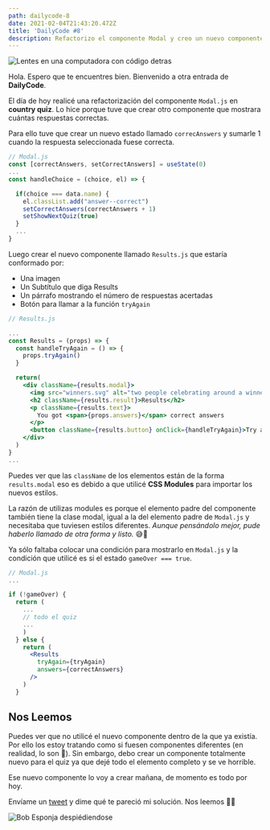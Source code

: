 ```yaml
---
path: dailycode-8
date: 2021-02-04T21:43:20.472Z
title: 'DailyCode #8'
description: Refactorizo el componente Modal y creo un nuevo componente
---
```

![Lentes en una computadora con código detras](/assets/welcome-blog.jpeg)

Hola. Espero que te encuentres bien. Bienvenido a otra entrada de **DailyCode**.

El día de hoy realicé una refactorización del componente `Modal.js` en **country quiz**. Lo hice porque tuve que crear otro componente que mostrara cuántas respuestas correctas.

Para ello tuve que crear un nuevo estado llamado `correcAnswers` y sumarle 1 cuando la respuesta seleccionada fuese correcta.

```jsx
// Modal.js
const [correctAnswers, setCorrectAnswers] = useState(0)
...
const handleChoice = (choice, el) => {

  if(choice === data.name) {
    el.classList.add("answer--correct")
    setCorrectAnswers(correctAnswers + 1)
    setShowNextQuiz(true)
  }
  ...
}
```

Luego crear el nuevo componente llamado `Results.js` que estaría conformado por:

- Una imagen
- Un Subtítulo que diga Results
- Un párrafo mostrando el número de respuestas acertadas
- Botón para llamar a la función `tryAgain`

```jsx
// Results.js

...
const Results = (props) => {
  const handleTryAgain = () => {
    props.tryAgain()
  }

  return(
    <div className={results.modal}>
      <img src="winners.svg" alt="two people celebrating around a winner cup"/>
      <h2 className={results.result}>Results</h2>
      <p className={results.text}>
        You got <span>{props.answers}</span> correct answers
      </p>
      <button className={results.button} onClick={handleTryAgain}>Try again</button>
    </div>
  )
}
...
```

Puedes ver que las `className` de los elementos están de la forma `results.modal` eso es debido a que utilicé **CSS Modules** para importar los nuevos estilos.

La razón de utilizas modules  es porque el elemento padre del componente  también tiene la clase modal, igual a la del elemento padre de `Modal.js` y necesitaba que tuviesen estilos diferentes. *Aunque pensándolo mejor, pude haberlo llamado de otra forma y listo.* 😅🤣

Ya sólo faltaba colocar una condición para mostrarlo en `Modal.js` y la condición que utilicé es si el estado `gameOver === true`.

```jsx
// Modal.js
...

if (!gameOver) {
  return (
    ...
    // todo el quiz
    ...
    )
  } else {
    return (
      <Results
        tryAgain={tryAgain}
        answers={correctAnswers}
      />
    )
  }
```

## Nos Leemos

Puedes ver que no utilicé el nuevo componente dentro de la que ya existía. Por ello los estoy tratando como si fuesen componentes diferentes (en realidad, lo son 🤣). Sin embargo, debo crear un componente totalmente nuevo para el quiz ya que dejé todo el elemento completo y se ve horrible.

Ese nuevo componente lo voy a crear mañana, de momento es todo por hoy.

Envíame un [tweet](http://twitter.com/jsifontez_) y dime qué te pareció mi solución. Nos leemos 👋🏼

![Bob Esponja despiédiendose](/assets/cya.gif)
